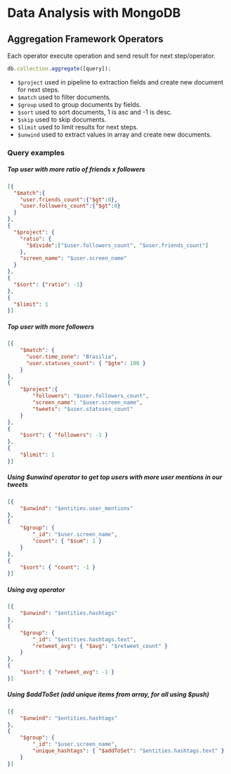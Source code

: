 # Data Analysis with MongoDB


## Aggregation Framework Operators

Each operator execute operation and send result for next step/operator.
```javascript
db.collection.aggregate([query]);
```

- `$project` used in pipeline to extraction fields and create new document for next steps.
- `$match` used to filter documents.
- `$group` used to group documents by fields.
- `$sort` used to sort documents, 1 is asc and -1 is desc.
- `$skip` used to skip documents.
- `$limit` used to limit results for next steps.
- `$unwind` used to extract values in array and create new documents.

### Query examples

##### Top user with more ratio of friends x followers
```json
[{
  "$match":{
    "user.friends_count":{"$gt":0},
    "user.followers_count":{"$gt":0}
  }
},
{
  "$project": {
    "ratio": {
      "$divide":["$user.followers_count", "$user.friends_count"]
    },
    "screen_name": "$user.screen_name"
  }
}, 
{
  "$sort": {"ratio": -1}
},
{
  "$limit": 1
}]
```

##### Top user with more followers
```json
[{
    "$match": { 
      "user.time_zone": "Brasilia", 
      "user.statuses_count": { "$gte": 100 } 
    }
},
{
    "$project":{
        "followers": "$user.followers_count",
        "screen_name": "$user.screen_name",
        "tweets": "$user.statuses_count"
    }
},
{
    "$sort": { "followers": -1 }
},
{
    "$limit": 1
}]
``` 

##### Using $unwind operator to get top users with more user mentions in our tweets
```json
[{
    "$unwind": "$entities.user_mentions"
},
{
    "$group": {
        "_id": "$user.screen_name",
        "count": { "$sum": 1 }
    }
},
{
    "$sort": { "count": -1 }
}]
```

##### Using avg operator
```json
[{
    "$unwind": "$entities.hashtags"
},
{
    "$group": {
        "_id": "$entities.hashtags.text",
        "retweet_avg": { "$avg": "$retweet_count" }
    }
},
{
    "$sort": { "retweet_avg": -1 }
}]
```

##### Using $addToSet (add unique items from array, for all using $push)
```json
[{
    "$unwind": "$entities.hashtags"
},
{
    "$group": {
        "_id": "$user.screen_name",
        "unique_hashtags": { "$addToSet": "$entities.hashtags.text" }
    }
}]
```